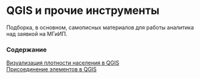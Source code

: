 # QGIS и прочие инструменты
Подборка, в основном, самописных материалов для работы аналитика над заявкой на МГиИП.

### Содержание
[Визуализация плотности населения в QGIS](https://github.com/a-berez/QGIS-and-other/blob/main/QGIS_density.md)  
[Присоединение элементов в QGIS](https://github.com/a-berez/QGIS-and-other/blob/main/QGIS_joining.md)  

